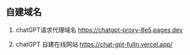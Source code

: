 ## 自建域名

1. chatGPT请求代理域名
	https://chatgpt-proxy-8e5.pages.dev

2. chatGPT 自建在线网站
	https://chat-gpt-fulln.vercel.app/

